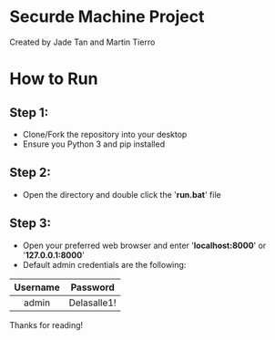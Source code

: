 # Securde Machine Project

Created by Jade Tan and Martin Tierro

# How to Run
Step 1:
- 
- Clone/Fork the repository into your desktop
- Ensure you Python 3 and pip installed

Step 2:
- 
- Open the directory and double click the '**run.bat**' file

Step 3:
- 
- Open your preferred web browser and enter '**localhost:8000**' or '**127.0.0.1:8000**' 
- Default admin credentials are the following: 

|  Username |  Password |
|:---------:|:---------:|
|   admin   |Delasalle1!| 

Thanks for reading! 
